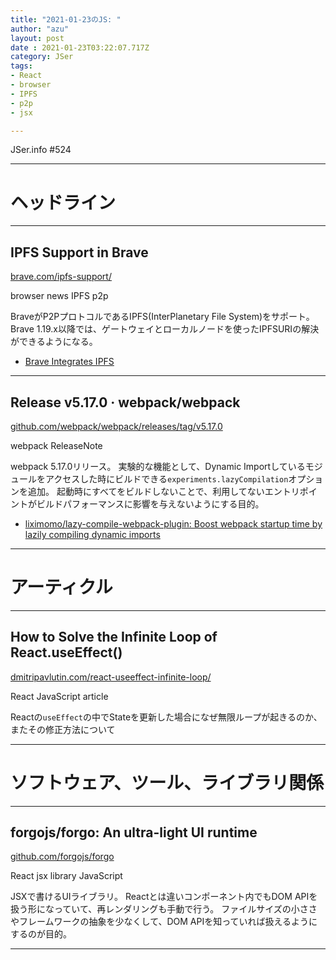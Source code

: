 ```yaml
---
title: "2021-01-23のJS: "
author: "azu"
layout: post
date : 2021-01-23T03:22:07.717Z
category: JSer
tags:
- React
- browser
- IPFS
- p2p
- jsx

---
```


JSer.info #524

----

<h1 class="site-genre">ヘッドライン</h1>

----

## IPFS Support in Brave
[brave.com/ipfs-support/](https://brave.com/ipfs-support/ "IPFS Support in Brave")
<p class="jser-tags jser-tag-icon"><span class="jser-tag">browser</span> <span class="jser-tag">news</span> <span class="jser-tag">IPFS</span> <span class="jser-tag">p2p</span></p>

BraveがP2PプロトコルであるIPFS(InterPlanetary File System)をサポート。
Brave 1.19.x以降では、ゲートウェイとローカルノードを使ったIPFSURIの解決ができるようになる。

- [Brave Integrates IPFS](https://brave.com/brave-integrates-ipfs/ "Brave Integrates IPFS")

----

## Release v5.17.0 · webpack/webpack
[github.com/webpack/webpack/releases/tag/v5.17.0](https://github.com/webpack/webpack/releases/tag/v5.17.0 "Release v5.17.0 · webpack/webpack")
<p class="jser-tags jser-tag-icon"><span class="jser-tag">webpack</span> <span class="jser-tag">ReleaseNote</span></p>

webpack 5.17.0リリース。
実験的な機能として、Dynamic Importしているモジュールをアクセスした時にビルドできる`experiments.lazyCompilation`オプションを追加。
起動時にすべてをビルドしないことで、利用してないエントリポイントがビルドパフォーマンスに影響を与えないようにする目的。

- [liximomo/lazy-compile-webpack-plugin: Boost webpack startup time by lazily compiling dynamic imports](https://github.com/liximomo/lazy-compile-webpack-plugin "liximomo/lazy-compile-webpack-plugin: Boost webpack startup time by lazily compiling dynamic imports")

----
<h1 class="site-genre">アーティクル</h1>

----

## How to Solve the Infinite Loop of React.useEffect()
[dmitripavlutin.com/react-useeffect-infinite-loop/](https://dmitripavlutin.com/react-useeffect-infinite-loop/ "How to Solve the Infinite Loop of React.useEffect()")
<p class="jser-tags jser-tag-icon"><span class="jser-tag">React</span> <span class="jser-tag">JavaScript</span> <span class="jser-tag">article</span></p>

Reactの`useEffect`の中でStateを更新した場合になぜ無限ループが起きるのか、またその修正方法について


----
<h1 class="site-genre">ソフトウェア、ツール、ライブラリ関係</h1>

----

## forgojs/forgo: An ultra-light UI runtime
[github.com/forgojs/forgo](https://github.com/forgojs/forgo "forgojs/forgo: An ultra-light UI runtime")
<p class="jser-tags jser-tag-icon"><span class="jser-tag">React</span> <span class="jser-tag">jsx</span> <span class="jser-tag">library</span> <span class="jser-tag">JavaScript</span></p>

JSXで書けるUIライブラリ。
Reactとは違いコンポーネント内でもDOM APIを扱う形になっていて、再レンダリングも手動で行う。
ファイルサイズの小ささやフレームワークの抽象を少なくして、DOM APIを知っていれば扱えるようにするのが目的。


----
